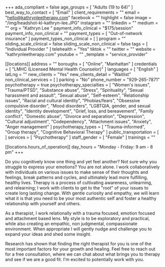 +++
ada_compliant = false
age_groups = [ "Adults (19 to 64)" ]
best_way_to_contact = [ "Email" ]
client_requirements = ""
email = "hello@kathrynleetherapy.com"
facebook = ""
highlight = false
image = "/img/headshot-kl-kathryn-lee.JPG"
instagram = ""
linkedin = ""
medium = ""
org = "Kathryn Lee "
payment_info_clinical = "$175/session"
payment_info_non_clinical = ""
payment_types = [ "Out-of-network insurance" ]
payment_types_non_clinical = [ ]
program = ""
sliding_scale_clinical = false
sliding_scale_non_clinical = false
tags = [ "Individual Provider " ]
telehealth = "Yes"
tiktok = ""
twitter = ""
website = "kathrynleetherapy.com"
youtube = ""
_template = "service_provider"

[[locations]]
address = ""
boroughs = [ "Online", "Manhattan" ]
credentials = [ "LMHC (Licensed Mental Health Counselor)" ]
languages = [ "English" ]
latLng = ""
new_clients = "Yes"
new_clients_detail = "Waitlist"
non_clinical_services = [ ]
parking = "No"
phone_number = "929-265-7871"
psychotherapy = true
psychotherapy_specialties = [
  "Women's issues",
  "Trauma/PTSD",
  "Substance abuse",
  "Stress",
  "Spirituality",
  "Sexual harassment and assault",
  "Sexual abuse",
  "Self-esteem",
  "Relationship issues",
  "Racial and cultural identity",
  "Phobias/fears",
  "Obsessive compulsive disorder",
  "Mood disorders",
  "LGBTQIA, gender, and sexual identity",
  "Identity development",
  "Grief, loss, and bereavement",
  "Family conflict",
  "Domestic abuse",
  "Divorce and separation",
  "Depression",
  "Cultural adjustment",
  "Codependency",
  "Attachment issues",
  "Anxiety",
  "Anger management"
]
psychotherapy_types = [
  "Trauma-informed",
  "Group therapy",
  "Cognitive Behavioral Therapy"
]
public_transportation = [ ]
services = [ "Psychotherapy" ]
staff_gender = [ "Female" ]
trainings = ""

  [[locations.hours_of_operation]]
  day_hours = "Monday - Friday: 9 am - 8 pm"
+++

Do you cognitively know one thing and yet feel another? Not sure why you struggle to express your emotions? You are not alone. I work collaboratively with individuals on various issues to make sense of their thoughts and feelings, break patterns and cycles, and ultimately lead more fulfilling, healthy lives. Therapy is a process of cultivating awareness, unlearning, and relearning; I work with clients to get to the "root" of your issues to create long lasting change. With gentle curiosity and empathy, we will learn what it is that you need to be your most authentic self and foster a healthy relationship with yourself and others.  
  
As a therapist, I work relationally with a trauma focused, emotion focused and attachment based lens. My style is to be exploratory and practical, while also creating an empathic, non judgmental, compassionate environment. When appropriate I will gently nudge and challenge you to expand your ideas and shed some insight.  
  
Research has shown that finding the right therapist for you is one of the most important factors for your growth and healing. Feel free to reach out for a free consultation, where we can chat about what brings you to therapy and see if we are a good fit. I'm excited to potentially work with you.
